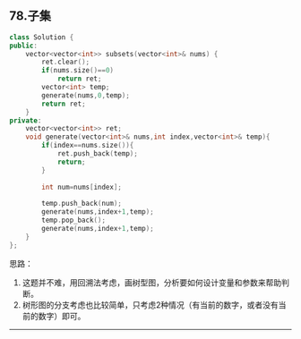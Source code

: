 ## 78.子集
```cpp
class Solution {
public:
    vector<vector<int>> subsets(vector<int>& nums) {
        ret.clear();
        if(nums.size()==0)
            return ret;
        vector<int> temp;
        generate(nums,0,temp);
        return ret;
    }
private:
    vector<vector<int>> ret;
    void generate(vector<int>& nums,int index,vector<int>& temp){
        if(index==nums.size()){
            ret.push_back(temp);
            return;
        }
        
        int num=nums[index];
        
        temp.push_back(num);
        generate(nums,index+1,temp);
        temp.pop_back();
        generate(nums,index+1,temp);
    }
};
```
思路：
1. 这题并不难，用回溯法考虑，画树型图，分析要如何设计变量和参数来帮助判断。  
2. 树形图的分支考虑也比较简单，只考虑2种情况（有当前的数字，或者没有当前的数字）即可。

---